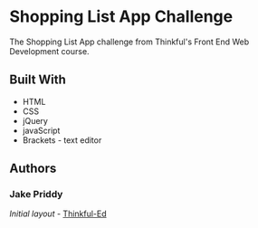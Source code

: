 # Shopping List App Challenge
The Shopping List App challenge from Thinkful's Front End Web Development course.

## Built With
 
* HTML
* CSS
* jQuery
* javaScript
* Brackets - text editor


## Authors

### Jake Priddy
*Initial layout* - [Thinkful-Ed](https://github.com/Thinkful-Ed/shopping-list)

